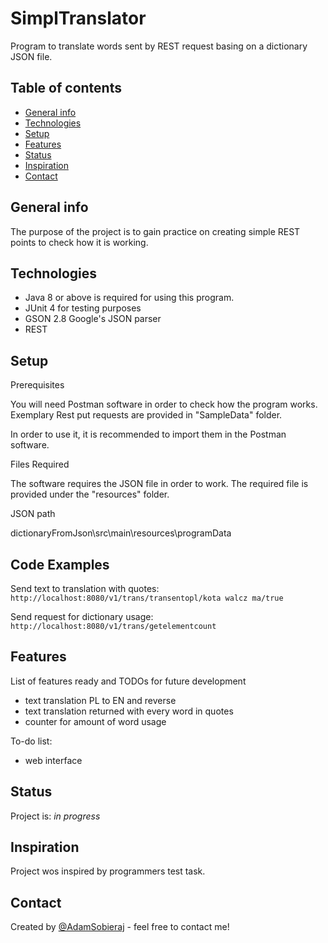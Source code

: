 # SimplTranslator
Program to translate words sent by REST request basing on a dictionary JSON file.

## Table of contents
* [General info](#general-info)
* [Technologies](#technologies)
* [Setup](#setup)
* [Features](#features)
* [Status](#status)
* [Inspiration](#inspiration)
* [Contact](#contact)

## General info
The purpose of the project is to gain practice on creating simple REST points to check how it is working.

## Technologies
* Java 8 or above is required for using this program.
* JUnit 4 for testing purposes
* GSON 2.8 Google's JSON parser
* REST

## Setup
Prerequisites

You will need Postman software in order to check how the program works.
Exemplary Rest put requests are provided in "SampleData" folder.

In order to use it, it is recommended to import them in the Postman software.

Files Required

The software requires the JSON file in order to work. The required file
is provided under the "resources" folder.

JSON path

dictionaryFromJson\src\main\resources\programData

## Code Examples
Send text to translation with quotes:
`http://localhost:8080/v1/trans/transentopl/kota walcz ma/true`

Send request for dictionary usage:
`http://localhost:8080/v1/trans/getelementcount`

## Features
List of features ready and TODOs for future development
* text translation PL to EN and reverse
* text translation returned with every word in quotes
* counter for amount of word usage

To-do list:
* web interface

## Status
Project is: _in progress_

## Inspiration
Project wos inspired by programmers test task.
## Contact
Created by [@AdamSobieraj](https://github.com/AdamSobieraj) - feel free to contact me!

